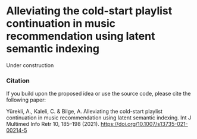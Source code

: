 # Alleviating the cold-start playlist continuation in music recommendation using latent semantic indexing
Under construction


### Citation
If you build upon the proposed idea or use the source code, please cite the following paper:

Yürekli, A., Kaleli, C. & Bilge, A. Alleviating the cold-start playlist continuation in music recommendation using latent semantic indexing. 
Int J Multimed Info Retr 10, 185–198 (2021). https://doi.org/10.1007/s13735-021-00214-5
